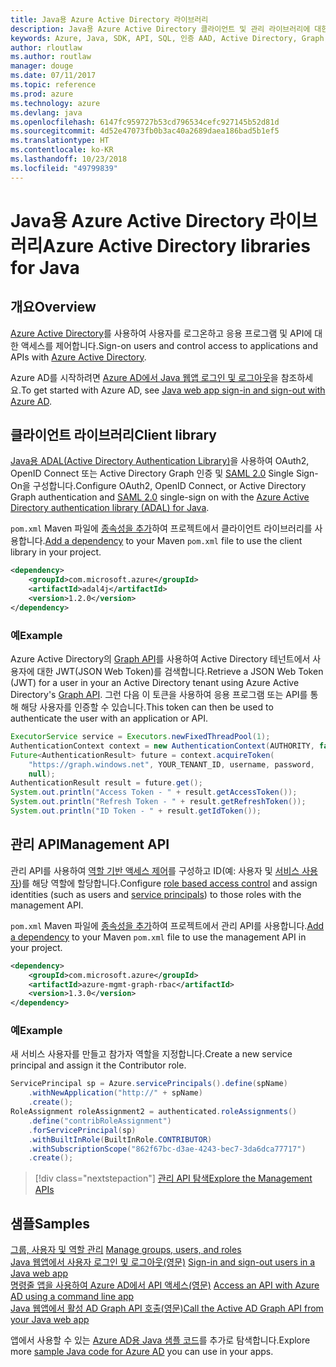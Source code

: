```yaml
---
title: Java용 Azure Active Directory 라이브러리
description: Java용 Azure Active Directory 클라이언트 및 관리 라이브러리에 대한 참조 설명서
keywords: Azure, Java, SDK, API, SQL, 인증 AAD, Active Directory, Graph, OAuth 2.0
author: rloutlaw
ms.author: routlaw
manager: douge
ms.date: 07/11/2017
ms.topic: reference
ms.prod: azure
ms.technology: azure
ms.devlang: java
ms.openlocfilehash: 6147fc959727b53cd796534cefc927145b52d81d
ms.sourcegitcommit: 4d52e47073fb0b3ac40a2689daea186bad5b1ef5
ms.translationtype: HT
ms.contentlocale: ko-KR
ms.lasthandoff: 10/23/2018
ms.locfileid: "49799839"
---
```

# <a name="azure-active-directory-libraries-for-java"></a><span data-ttu-id="d2b1a-104">Java용 Azure Active Directory 라이브러리</span><span class="sxs-lookup"><span data-stu-id="d2b1a-104">Azure Active Directory libraries for Java</span></span>

## <a name="overview"></a><span data-ttu-id="d2b1a-105">개요</span><span class="sxs-lookup"><span data-stu-id="d2b1a-105">Overview</span></span>

<span data-ttu-id="d2b1a-106">[Azure Active Directory](/azure/active-directory/active-directory-whatis)를 사용하여 사용자를 로그온하고 응용 프로그램 및 API에 대한 액세스를 제어합니다.</span><span class="sxs-lookup"><span data-stu-id="d2b1a-106">Sign-on users and control access to applications and APIs with [Azure Active Directory](/azure/active-directory/active-directory-whatis).</span></span>

<span data-ttu-id="d2b1a-107">Azure AD를 시작하려면 [Azure AD에서 Java 웹앱 로그인 및 로그아웃](/azure/active-directory/develop/active-directory-devquickstarts-webapp-java)을 참조하세요.</span><span class="sxs-lookup"><span data-stu-id="d2b1a-107">To get started with Azure AD, see [Java web app sign-in and sign-out with Azure AD](/azure/active-directory/develop/active-directory-devquickstarts-webapp-java).</span></span>

## <a name="client-library"></a><span data-ttu-id="d2b1a-108">클라이언트 라이브러리</span><span class="sxs-lookup"><span data-stu-id="d2b1a-108">Client library</span></span>

<span data-ttu-id="d2b1a-109">[Java용 ADAL(Active Directory Authentication Library)](https://github.com/AzureAD/azure-activedirectory-library-for-java)을 사용하여 OAuth2, OpenID Connect 또는 Active Directory Graph 인증 및 [SAML 2.0](https://docs.microsoft.com/azure/active-directory/develop/active-directory-saml-protocol-reference) Single Sign-On을 구성합니다.</span><span class="sxs-lookup"><span data-stu-id="d2b1a-109">Configure OAuth2, OpenID Connect, or Active Directory Graph authentication and [SAML 2.0](https://docs.microsoft.com/azure/active-directory/develop/active-directory-saml-protocol-reference) single-sign on with the [Azure Active Directory authentication library (ADAL) for Java](https://github.com/AzureAD/azure-activedirectory-library-for-java).</span></span>

<span data-ttu-id="d2b1a-110">`pom.xml` Maven 파일에 [종속성을 추가](https://maven.apache.org/guides/getting-started/index.html#How_do_I_use_external_dependencies)하여 프로젝트에서 클라이언트 라이브러리를 사용합니다.</span><span class="sxs-lookup"><span data-stu-id="d2b1a-110">[Add a dependency](https://maven.apache.org/guides/getting-started/index.html#How_do_I_use_external_dependencies) to your Maven `pom.xml` file to use the client library in your project.</span></span>

```XML
<dependency>
    <groupId>com.microsoft.azure</groupId>
    <artifactId>adal4j</artifactId>
    <version>1.2.0</version>
</dependency>
```   

### <a name="example"></a><span data-ttu-id="d2b1a-111">예</span><span class="sxs-lookup"><span data-stu-id="d2b1a-111">Example</span></span>

<span data-ttu-id="d2b1a-112">Azure Active Directory의 [Graph API](https://docs.microsoft.com/azure/active-directory/develop/active-directory-graph-api)를 사용하여 Active Directory 테넌트에서 사용자에 대한 JWT(JSON Web Token)를 검색합니다.</span><span class="sxs-lookup"><span data-stu-id="d2b1a-112">Retrieve a JSON Web Token (JWT) for a user in your an Active Directory tenant using Azure Active Directory's [Graph API](https://docs.microsoft.com/azure/active-directory/develop/active-directory-graph-api).</span></span> <span data-ttu-id="d2b1a-113">그런 다음 이 토큰을 사용하여 응용 프로그램 또는 API를 통해 해당 사용자를 인증할 수 있습니다.</span><span class="sxs-lookup"><span data-stu-id="d2b1a-113">This token can then be used to authenticate the user with an application or API.</span></span>

```java
ExecutorService service = Executors.newFixedThreadPool(1);
AuthenticationContext context = new AuthenticationContext(AUTHORITY, false, service);
Future<AuthenticationResult> future = context.acquireToken(
    "https://graph.windows.net", YOUR_TENANT_ID, username, password,
    null);
AuthenticationResult result = future.get();
System.out.println("Access Token - " + result.getAccessToken());
System.out.println("Refresh Token - " + result.getRefreshToken());
System.out.println("ID Token - " + result.getIdToken());
```

## <a name="management-api"></a><span data-ttu-id="d2b1a-114">관리 API</span><span class="sxs-lookup"><span data-stu-id="d2b1a-114">Management API</span></span>

<span data-ttu-id="d2b1a-115">관리 API를 사용하여 [역할 기반 액세스 제어](/azure/active-directory/role-based-access-control-what-is)를 구성하고 ID(예: 사용자 및 [서비스 사용자](https://docs.microsoft.com/azure/active-directory/develop/active-directory-application-objects))를 해당 역할에 할당합니다.</span><span class="sxs-lookup"><span data-stu-id="d2b1a-115">Configure [role based access control](/azure/active-directory/role-based-access-control-what-is) and assign identities (such as users and [service principals](https://docs.microsoft.com/azure/active-directory/develop/active-directory-application-objects)) to those roles with the management API.</span></span> 

<span data-ttu-id="d2b1a-116">`pom.xml` Maven 파일에 [종속성을 추가](https://maven.apache.org/guides/getting-started/index.html#How_do_I_use_external_dependencies)하여 프로젝트에서 관리 API를 사용합니다.</span><span class="sxs-lookup"><span data-stu-id="d2b1a-116">[Add a dependency](https://maven.apache.org/guides/getting-started/index.html#How_do_I_use_external_dependencies) to your Maven `pom.xml` file to use the management API in your project.</span></span>

```XML
<dependency>
    <groupId>com.microsoft.azure</groupId>
    <artifactId>azure-mgmt-graph-rbac</artifactId>
    <version>1.3.0</version>
</dependency>
```

### <a name="example"></a><span data-ttu-id="d2b1a-117">예</span><span class="sxs-lookup"><span data-stu-id="d2b1a-117">Example</span></span> 

<span data-ttu-id="d2b1a-118">새 서비스 사용자를 만들고 참가자 역할을 지정합니다.</span><span class="sxs-lookup"><span data-stu-id="d2b1a-118">Create a new service principal and assign it the Contributor role.</span></span>

```java
ServicePrincipal sp = Azure.servicePrincipals().define(spName)
    .withNewApplication("http://" + spName)
    .create();
RoleAssignment roleAssignment2 = authenticated.roleAssignments()
    .define("contribRoleAssignment")
    .forServicePrincipal(sp)
    .withBuiltInRole(BuiltInRole.CONTRIBUTOR)
    .withSubscriptionScope("862f67bc-d3ae-4243-bec7-3da6dca77717")
    .create();
```

> [!div class="nextstepaction"]
> [<span data-ttu-id="d2b1a-119">관리 API 탐색</span><span class="sxs-lookup"><span data-stu-id="d2b1a-119">Explore the Management APIs</span></span>](/java/api/overview/azure/activedirectory/management)


## <a name="samples"></a><span data-ttu-id="d2b1a-120">샘플</span><span class="sxs-lookup"><span data-stu-id="d2b1a-120">Samples</span></span>

<span data-ttu-id="d2b1a-121">[그룹, 사용자 및 역할 관리](https://github.com/Azure-Samples/aad-java-manage-users-groups-and-roles)  </span><span class="sxs-lookup"><span data-stu-id="d2b1a-121">[Manage groups, users, and roles](https://github.com/Azure-Samples/aad-java-manage-users-groups-and-roles)  </span></span>  
<span data-ttu-id="d2b1a-122">[Java 웹앱에서 사용자 로그인 및 로그아웃(영문)](https://github.com/Azure-Samples/active-directory-java-webapp-openidconnect)  </span><span class="sxs-lookup"><span data-stu-id="d2b1a-122">[Sign-in and sign-out users in a Java web app](https://github.com/Azure-Samples/active-directory-java-webapp-openidconnect)  </span></span>  
<span data-ttu-id="d2b1a-123">[명령줄 앱을 사용하여 Azure AD에서 API 액세스(영문)](https://github.com/Azure-Samples/active-directory-java-native-headless) </span><span class="sxs-lookup"><span data-stu-id="d2b1a-123">[Access an API with Azure AD using a command line app](https://github.com/Azure-Samples/active-directory-java-native-headless) </span></span>  
[<span data-ttu-id="d2b1a-124">Java 웹앱에서 활성 AD Graph API 호출(영문)</span><span class="sxs-lookup"><span data-stu-id="d2b1a-124">Call the Active AD Graph API from your Java web app</span></span>](https://github.com/Azure-Samples/active-directory-java-webapp-openidconnect)  

<span data-ttu-id="d2b1a-125">앱에서 사용할 수 있는 [Azure AD용 Java 샘플 코드](https://azure.microsoft.com/en-us/resources/samples/?term=active+directory&platform=java)를 추가로 탐색합니다.</span><span class="sxs-lookup"><span data-stu-id="d2b1a-125">Explore more [sample Java code for Azure AD](https://azure.microsoft.com/en-us/resources/samples/?term=active+directory&platform=java) you can use in your apps.</span></span>
